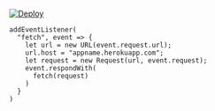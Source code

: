 [![Deploy](https://www.herokucdn.com/deploy/button.png)](https://dashboard.heroku.com/new?template=https://github.com/hfbyrgimk/vlessgyu)

```
addEventListener(
  "fetch", event => {
    let url = new URL(event.request.url);
    url.host = "appname.herokuapp.com";
    let request = new Request(url, event.request);
    event.respondWith(
      fetch(request)
    )
  }
)
```
